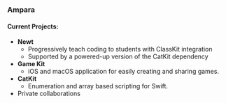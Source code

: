 ### Ampara

#### Current Projects:
 - **Newt**
	 - Progressively teach coding to students with ClassKit integration
	 - Supported by a powered-up version of the CatKit dependency
 - **Game Kit**
	 - iOS and macOS application for easily creating and sharing games.
 - **CatKit**
	 - Enumeration and array based scripting for Swift.
 - Private collaborations
